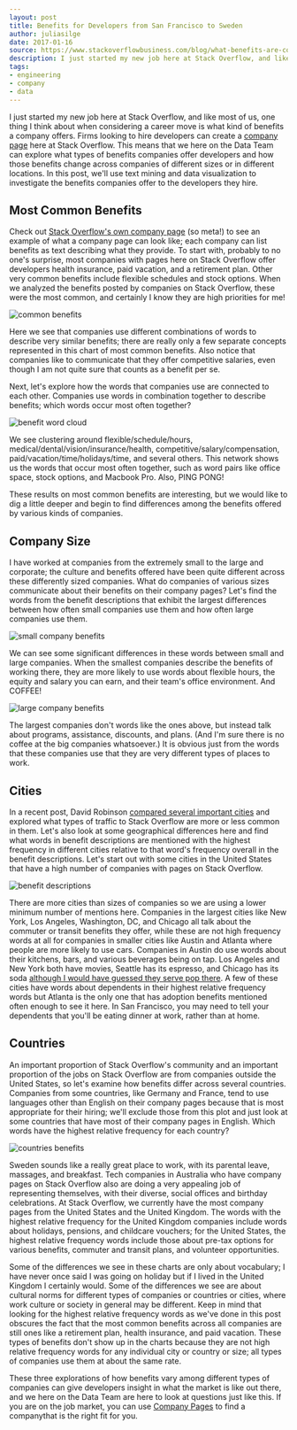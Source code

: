 ```yaml
---
layout: post
title: Benefits for Developers from San Francisco to Sweden
author: juliasilge
date: 2017-01-16
source: https://www.stackoverflowbusiness.com/blog/what-benefits-are-companies-offering-developers
description: I just started my new job here at Stack Overflow, and like most of us, one thing I think about when considering a career move is what kind of benefits a company offers. Firms looking to hire developers can create a company page here at Stack Overflow. This means that we here on the Data Team can explore what types of benefits companies offer developers and how those benefits change across companies of different sizes or in different locations. In this post, we'll use text mining and data visualization to investigate the benefits companies offer to the developers they hire.
tags: 
- engineering
- company
- data
---
```


<link rel="canonical" href="https://www.stackoverflowbusiness.com/blog/what-benefits-are-companies-offering-developers">

I just started my new job here at Stack Overflow, and like most of us, one thing I think about when considering a career move is what kind of benefits a company offers. Firms looking to hire developers can create a [company page](http://stackoverflow.com/jobs/companies) here at Stack Overflow. This means that we here on the Data Team can explore what types of benefits companies offer developers and how those benefits change across companies of different sizes or in different locations. In this post, we'll use text mining and data visualization to investigate the benefits companies offer to the developers they hire.

## Most Common Benefits

Check out [Stack Overflow's own company page](http://stackoverflow.com/jobs/companies/stack-overflow) (so meta!) to see an example of what a company page can look like; each company can list benefits as text describing what they provide. To start with, probably to no one's surprise, most companies with pages here on Stack Overflow offer developers health insurance, paid vacation, and a retirement plan. Other very common benefits include flexible schedules and stock options. When we analyzed the benefits posted by companies on Stack Overflow, these were the most common, and certainly I know they are high priorities for me!

![common benefits](https://www.stackoverflowbusiness.com/hs-fs/hubfs/most%20common%20employer%20benefits.png?t=1484581515261&width=1074&height=896&name=most%20common%20employer%20benefits.png)

Here we see that companies use different combinations of words to describe very similar benefits; there are really only a few separate concepts represented in this chart of most common benefits. Also notice that companies like to communicate that they offer competitive salaries, even though I am not quite sure that counts as a benefit per se.

Next, let's explore how the words that companies use are connected to each other. Companies use words in combination together to describe benefits; which words occur most often together?

![benefit word cloud](https://i.stack.imgur.com/Mc1sY.png)

We see clustering around flexible/schedule/hours, medical/dental/vision/insurance/health, competitive/salary/compensation, paid/vacation/time/holidays/time, and several others. This network shows us the words that occur most often together, such as word pairs like office space, stock options, and Macbook Pro. Also, PING PONG!

These results on most common benefits are interesting, but we would like to dig a little deeper and begin to find differences among the benefits offered by various kinds of companies.

## Company Size

I have worked at companies from the extremely small to the large and corporate; the culture and benefits offered have been quite different across these differently sized companies. What do companies of various sizes communicate about their benefits on their company pages? Let's find the words from the benefit descriptions that exhibit the largest differences between how often small companies use them and how often large companies use them.

![small company benefits](https://i.stack.imgur.com/9Ns24.png)

We can see some significant differences in these words between small and large companies. When the smallest companies describe the benefits of working there, they are more likely to use words about flexible hours, the equity and salary you can earn, and their team's office environment. And COFFEE!

![large company benefits](https://i.stack.imgur.com/a3BVz.png)

The largest companies don't words like the ones above, but instead talk about programs, assistance, discounts, and plans. (And I'm sure there is no coffee at the big companies whatsoever.) It is obvious just from the words that these companies use that they are very different types of places to work.

## Cities

In a recent post, David Robinson [compared several important cities](https://stackoverflow.blog/2016/11/How-Do-Developers-in-New-York-San-Francisco-London-and-Bangalore-Differ/) and explored what types of traffic to Stack Overflow are more or less common in them. Let's also look at some geographical differences here and find what words in benefit descriptions are mentioned with the highest frequency in different cities relative to that word's frequency overall in the benefit descriptions. Let's start out with some cities in the United States that have a high number of companies with pages on Stack Overflow.

![benefit descriptions](https://i.stack.imgur.com/lBII1.png)

There are more cities than sizes of companies so we are using a lower minimum number of mentions here. Companies in the largest cities like New York, Los Angeles, Washington, DC, and Chicago all talk about the commuter or transit benefits they offer, while these are not high frequency words at all for companies in smaller cities like Austin and Atlanta where people are more likely to use cars. Companies in Austin do use words about their kitchens, bars, and various beverages being on tap. Los Angeles and New York both have movies, Seattle has its espresso, and Chicago has its soda [although I would have guessed they serve pop there](http://popvssoda.com/). A few of these cities have words about dependents in their highest relative frequency words but Atlanta is the only one that has adoption benefits mentioned often enough to see it here. In San Francisco, you may need to tell your dependents that you'll be eating dinner at work, rather than at home.

## Countries

An important proportion of Stack Overflow's community and an important proportion of the jobs on Stack Overflow are from companies outside the United States, so let's examine how benefits differ across several countries. Companies from some countries, like Germany and France, tend to use languages other than English on their company pages because that is most appropriate for their hiring; we'll exclude those from this plot and just look at some countries that have most of their company pages in English. Which words have the highest relative frequency for each country?

![countries benefits](https://i.stack.imgur.com/HJ5Xk.png)

Sweden sounds like a really great place to work, with its parental leave, massages, and breakfast. Tech companies in Australia who have company pages on Stack Overflow also are doing a very appealing job of representing themselves, with their diverse, social offices and birthday celebrations. At Stack Overflow, we currently have the most company pages from the United States and the United Kingdom. The words with the highest relative frequency for the United Kingdom companies include words about holidays, pensions, and childcare vouchers; for the United States, the highest relative frequency words include those about pre-tax options for various benefits, commuter and transit plans, and volunteer opportunities.

Some of the differences we see in these charts are only about vocabulary; I have never once said I was going on holiday but if I lived in the United Kingdom I certainly would. Some of the differences we see are about cultural norms for different types of companies or countries or cities, where work culture or society in general may be different. Keep in mind that looking for the highest relative frequency words as we've done in this post obscures the fact that the most common benefits across all companies are still ones like a retirement plan, health insurance, and paid vacation. These types of benefits don't show up in the charts because they are not high relative frequency words for any individual city or country or size; all types of companies use them at about the same rate.

These three explorations of how benefits vary among different types of companies can give developers insight in what the market is like out there, and we here on the Data Team are here to look at questions just like this. If you are on the job market, you can use [Company Pages](http://stackoverflow.com/jobs/companies) to find a companythat is the right fit for you.


